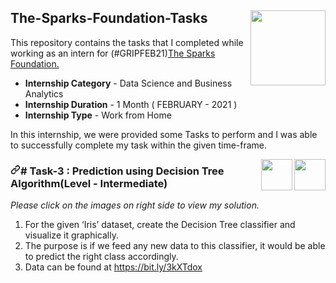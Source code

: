 <article class="markdown-body entry-content container-lg" itemprop="text"><p><a target="_blank" rel="noopener noreferrer" href="https://camo.githubusercontent.com/d61800e0293a2d29f1b65dd9284c0bc60d89fb98eca567ccfc9c34fd5d620119/68747470733a2f2f7777772e746865737061726b73666f756e646174696f6e73696e6761706f72652e6f72672f696d616765732f6c6f676f5f736d616c6c2e706e67"><img align="right" height="120" width="120" src="https://camo.githubusercontent.com/d61800e0293a2d29f1b65dd9284c0bc60d89fb98eca567ccfc9c34fd5d620119/68747470733a2f2f7777772e746865737061726b73666f756e646174696f6e73696e6761706f72652e6f72672f696d616765732f6c6f676f5f736d616c6c2e706e67" data-canonical-src="https://www.thesparksfoundationsingapore.org/images/logo_small.png" style="max-width:100%;"></a></p>
      
# The-Sparks-Foundation-Tasks
This repository contains the tasks that I completed while working as an intern for (#GRIPFEB21)<a href="https://www.thesparksfoundationsingapore.org/" rel="nofollow">The Sparks Foundation.</a>
<ul>
<li><strong>Internship Category</strong> - Data Science and Business Analytics</li>
<li><strong>Internship Duration</strong> - 1 Month ( FEBRUARY - 2021 )</li>
<li><strong>Internship Type</strong> - Work from Home</li>
</ul>
<p>In this internship, we were provided some Tasks to perform and I was able to successfully complete my task within the given time-frame.</p>


<p><a href="https://youtu.be/VlBGJgLoGIc" rel="nofollow"><img align="right" height="50" width="50" src="https://camo.githubusercontent.com/565ca6bd4a32647bef7ac9e04ed710ac3c9b08b4c5849eb33e609f5727aad86f/68747470733a2f2f63646e342e69636f6e66696e6465722e636f6d2f646174612f69636f6e732f736f6369616c2d6d656469612d616e642d6c6f676f732d31312f33322f4c6f676f5f596f75747562652d3531322e706e67" data-canonical-src="https://cdn4.iconfinder.com/data/icons/social-media-and-logos-11/32/Logo_Youtube-512.png" style="max-width:100%;"></a>
<a href="https://github.com/kritika-srivastava/The-Sparks-Foundation-Tasks/blob/master/Task-3_Decision_Tree.ipynb"><img align="right" height="50" width="50" src="https://camo.githubusercontent.com/ed1e2cd23eacea0e3063a3b5b8ab76667358e2eef5c546a753f29f30129189a6/68747470733a2f2f63646e342e69636f6e66696e6465722e636f6d2f646174612f69636f6e732f70726f6a6563742d6d616e6167656d656e742d342d322f36352f3136312d3531322e706e67" data-canonical-src="https://cdn4.iconfinder.com/data/icons/project-management-4-2/65/161-512.png" style="max-width:100%;"></a></p>
<h3><a id="user-content--task-3--prediction-using-decision-tree-algorithmlevel---intermediate" class="anchor" aria-hidden="true" href="#-task-3--prediction-using-decision-tree-algorithmlevel---intermediate"><svg class="octicon octicon-link" viewBox="0 0 16 16" version="1.1" width="16" height="16" aria-hidden="true"><path fill-rule="evenodd" d="M7.775 3.275a.75.75 0 001.06 1.06l1.25-1.25a2 2 0 112.83 2.83l-2.5 2.5a2 2 0 01-2.83 0 .75.75 0 00-1.06 1.06 3.5 3.5 0 004.95 0l2.5-2.5a3.5 3.5 0 00-4.95-4.95l-1.25 1.25zm-4.69 9.64a2 2 0 010-2.83l2.5-2.5a2 2 0 012.83 0 .75.75 0 001.06-1.06 3.5 3.5 0 00-4.95 0l-2.5 2.5a3.5 3.5 0 004.95 4.95l1.25-1.25a.75.75 0 00-1.06-1.06l-1.25 1.25a2 2 0 01-2.83 0z"></path></svg></a># Task-3 : Prediction using Decision Tree Algorithm(Level - Intermediate)</h3>
<p><em>Please click on the images on right side to view my solution.</em></p>
<ol>
<li>For the given ‘Iris’ dataset, create the Decision Tree classifier and visualize it graphically.</li>
<li>The purpose is if we feed any new data to this classifier, it would be able to predict the right class accordingly.</li>
<li>Data can be found at <a href="https://bit.ly/3kXTdox" rel="nofollow">https://bit.ly/3kXTdox</a></li>
</ol>

